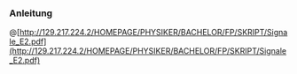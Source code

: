 ### Anleitung

@[http://129.217.224.2/HOMEPAGE/PHYSIKER/BACHELOR/FP/SKRIPT/Signale_E2.pdf](http://129.217.224.2/HOMEPAGE/PHYSIKER/BACHELOR/FP/SKRIPT/Signale_E2.pdf)

